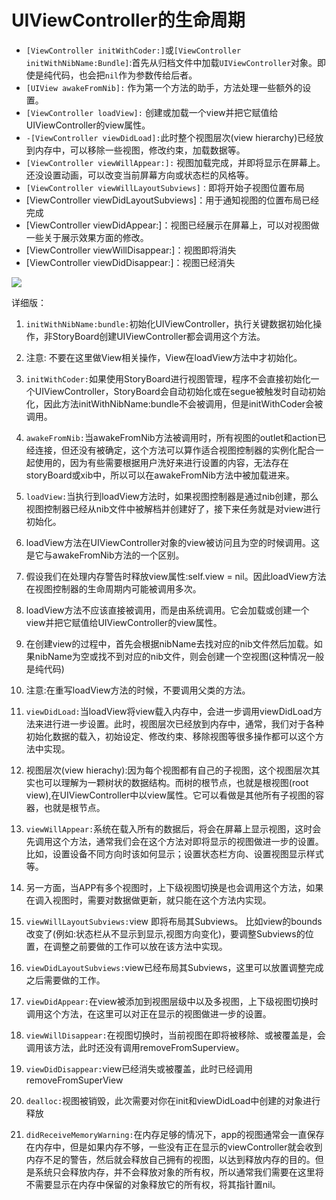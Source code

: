 # UIViewController的生命周期

* `[ViewController initWithCoder:]`或`[ViewController initWithNibName:Bundle]`:首先从归档文件中加载`UIViewController`对象。即使是纯代码，也会把`nil`作为参数传给后者。
* `[UIView awakeFromNib]:` 作为第一个方法的助手，方法处理一些额外的设置。
* `[ViewController loadView]:` 创建或加载一个view并把它赋值给UIViewController的view属性。
* `-[ViewController viewDidLoad]:`此时整个视图层次(view hierarchy)已经放到内存中，可以移除一些视图，修改约束，加载数据等。
* `[ViewController viewWillAppear:]:` 视图加载完成，并即将显示在屏幕上。还没设置动画，可以改变当前屏幕方向或状态栏的风格等。
* `[ViewController viewWillLayoutSubviews]：`即将开始子视图位置布局
* [ViewController viewDidLayoutSubviews]：用于通知视图的位置布局已经完成
* [ViewController viewDidAppear:]：视图已经展示在屏幕上，可以对视图做一些关于展示效果方面的修改。
* [ViewController viewWillDisappear:]：视图即将消失
* [ViewController viewDidDisappear:]：视图已经消失

![](https://upload-images.jianshu.io/upload_images/1840444-200d08b14ce6480b.png?imageMogr2/auto-orient/strip%7CimageView2/2/w/1240)

详细版：

1. `initWithNibName:bundle:`初始化UIViewController，执行关键数据初始化操作，非StoryBoard创建UIViewController都会调用这个方法。
2. 注意: 不要在这里做View相关操作，View在loadView方法中才初始化。

3. `initWithCoder:`如果使用StoryBoard进行视图管理，程序不会直接初始化一个UIViewController，StoryBoard会自动初始化或在segue被触发时自动初始化，因此方法initWithNibName:bundle不会被调用，但是initWithCoder会被调用。

4. `awakeFromNib:`当awakeFromNib方法被调用时，所有视图的outlet和action已经连接，但还没有被确定，这个方法可以算作适合视图控制器的实例化配合一起使用的，因为有些需要根据用户洗好来进行设置的内容，无法存在storyBoard或xib中，所以可以在awakeFromNib方法中被加载进来。

5. `loadView:`当执行到loadView方法时，如果视图控制器是通过nib创建，那么视图控制器已经从nib文件中被解档并创建好了，接下来任务就是对view进行初始化。
6. loadView方法在UIViewController对象的view被访问且为空的时候调用。这是它与awakeFromNib方法的一个区别。
7. 假设我们在处理内存警告时释放view属性:self.view = nil。因此loadView方法在视图控制器的生命周期内可能被调用多次。
8. loadView方法不应该直接被调用，而是由系统调用。它会加载或创建一个view并把它赋值给UIViewController的view属性。
9. 在创建view的过程中，首先会根据nibName去找对应的nib文件然后加载。如果nibName为空或找不到对应的nib文件，则会创建一个空视图(这种情况一般是纯代码)
1. 注意:在重写loadView方法的时候，不要调用父类的方法。

2. `viewDidLoad:`当loadView将view载入内存中，会进一步调用viewDidLoad方法来进行进一步设置。此时，视图层次已经放到内存中，通常，我们对于各种初始化数据的载入，初始设定、修改约束、移除视图等很多操作都可以这个方法中实现。
3. 视图层次(view hierachy):因为每个视图都有自己的子视图，这个视图层次其实也可以理解为一颗树状的数据结构。而树的根节点，也就是根视图(root view),在UIViewController中以view属性。它可以看做是其他所有子视图的容器，也就是根节点。

4. `viewWillAppear:`系统在载入所有的数据后，将会在屏幕上显示视图，这时会先调用这个方法，通常我们会在这个方法对即将显示的视图做进一步的设置。比如，设置设备不同方向时该如何显示；设置状态栏方向、设置视图显示样式等。
5. 另一方面，当APP有多个视图时，上下级视图切换是也会调用这个方法，如果在调入视图时，需要对数据做更新，就只能在这个方法内实现。

6. `viewWillLayoutSubviews:`view 即将布局其Subviews。 比如view的bounds改变了(例如:状态栏从不显示到显示,视图方向变化)，要调整Subviews的位置，在调整之前要做的工作可以放在该方法中实现。

7. `viewDidLayoutSubviews:`view已经布局其Subviews，这里可以放置调整完成之后需要做的工作。

8. `viewDidAppear:`在view被添加到视图层级中以及多视图，上下级视图切换时调用这个方法，在这里可以对正在显示的视图做进一步的设置。

9. `viewWillDisappear:`在视图切换时，当前视图在即将被移除、或被覆盖是，会调用该方法，此时还没有调用removeFromSuperview。

1. `viewDidDisappear:`view已经消失或被覆盖，此时已经调用removeFromSuperView

2. `dealloc:`视图被销毁，此次需要对你在init和viewDidLoad中创建的对象进行释放

3. `didReceiveMemoryWarning:`在内存足够的情况下，app的视图通常会一直保存在内存中，但是如果内存不够，一些没有正在显示的viewController就会收到内存不足的警告，然后就会释放自己拥有的视图，以达到释放内存的目的。但是系统只会释放内存，并不会释放对象的所有权，所以通常我们需要在这里将不需要显示在内存中保留的对象释放它的所有权，将其指针置nil。

